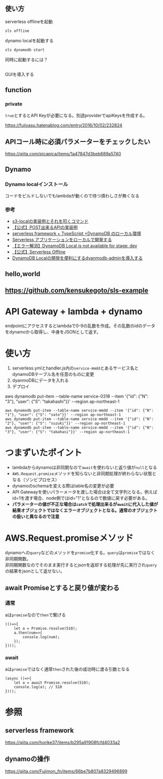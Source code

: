 ## 使い方

serverless offlineを起動

```
sls offline
```

dynamo localを起動する

```
sls dynamodb start
```

同時に起動するには？

```

```

GUIを導入する

## function

### private

`true`とするとAPI Keyが必要になる。別途providerでapiKeysを作成する。

https://fujiyasu.hatenablog.com/entry/2016/10/02/232824

## APIコール時に必須パラメーターをチェックしたい

https://qiita.com/picapica/items/1a47847d3beb689a5740

## Dynamo

### Dynamo localインストール

コードをビルドしないでもlambdaが動くので待つ煩わしさが無くなる

### 参考

- [s3-localの実装例とそれを叩くコマンド](https://github.com/ar90n/serverless-s3-local/tree/master/example)
- [【公式】POST出来るAPIの実装例](https://www.serverless.com/blog/node-rest-api-with-serverless-lambda-and-dynamodb)
- [serverless framework + TypeScript +DynamoDB のローカル環境](https://zenn.dev/maruware/articles/cac0052812c2e3293dd5)
- [Serverless アプリケーションをローカルで開発する](https://qiita.com/noralife/items/e36621ddd0e5b8ff4447)
- [【エラー解消】DynamoDB Local is not available for stage: dev](https://github.com/99x/serverless-dynamodb-local/issues/225)
- [【公式】Serverless Offline](https://www.serverless.com/plugins/serverless-offline)
- [DynamoDB Localの開発を便利にするdyanmodb-adminを導入する](https://tech-broccoli.life/articles/engineer/add-dynamodb-admin-for-sls/)

















## hello,world

https://github.com/kensukegoto/sls-example
---


# API Gateway + lambda + dynamo

endpointにアクセスするとlambdaで0-9の乱数を作成。その乱数のidのデータをdynamoから取得し、中身をJSONとして返す。

# 使い方

1. serverless.ymlとhandler.js内の`service-mmdd`とあるサービス名とdynamoDBテーブル名を任意のものに変更
2. dyanmoDBにデータを入れる
3. デプロイ

aws dynamodb put-item --table-name service-0318 --item '{"id": {"N": "3"}, "user": {"S": "takahashi"}}' --region ap-northeast-1

```
aws dynamodb put-item --table-name service-mmdd --item '{"id": {"N": "1"}, "user": {"S": "sato"}}' --region ap-northeast-1
aws dynamodb put-item --table-name service-mmdd --item '{"id": {"N": "2"}, "user": {"S": "suzuki"}}' --region ap-northeast-1
aws dynamodb put-item --table-name service-mmdd --item '{"id": {"N": "3"}, "user": {"S": "takahasi"}}' --region ap-northeast-1
```
# つまずいたポイント

- lambdaからdynamoは非同期なので`await`を使わないと返り値が`null`となる
- `AWS.Request.promise`メソッドを知らないと非同期処理が終わらない状態となる（ゾンビプロセス）
- dynamoのschemaを変える際はtable名の変更が必要
- API Gatewayを使いパラーメータを渡した場合は全て文字列となる。例えばid=1を渡す場合、node側ではid="1"となるので数値に戻す必要がある。
- **パラメーターの値が不正な場合は`catch`で処理出来るが`await`に代入した値が結果オブジェクトではなくエラーオブジェクトとなる。通常のオブジェクトの扱いと異なるので注意**

# AWS.Request.promiseメソッド

dynamoへの`query`などのメソッドを`promise`化する。`query`は`promise`ではなく非同期関数。<br>
非同期関数なのでそのまま実行するとjsonを返却する処理が先に実行され`query`の結果をjsonとして返せない。

## await Promiseとすると戻り値が変わる

### 通常

aは`promise`なので`then`で繋げる

```JS
(()=>{
    let a = Promise.resolve(510);
    a.then(num=>{
        console.log(num);
    });
})();
```

### await

aは`promise`ではなく通常`then`された後の成功時に渡る引数となる

```JS
(async ()=>{
    let a = await Promise.resolve(510);
    console.log(a); // 510
})();
```

# 参照

## serverless framework
https://qiita.com/horike37/items/b295a91908fcfd4033a2

## dynamoの操作
https://qiita.com/Fujimon_fn/items/66be7b807a8329496899
